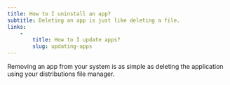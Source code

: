 ```yaml
---
title: How to I uninstall an app?
subtitle: Deleting an app is just like deleting a file.
links:
    -
        title: How to I update apps?
        slug: updating-apps
---
```

Removing an app from your system is as simple as deleting the application using your distributions file manager.
